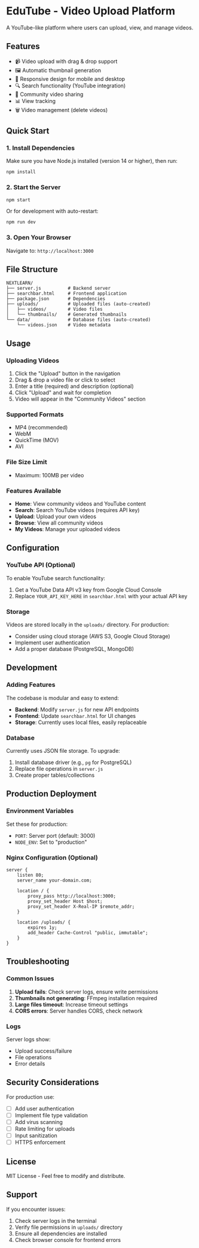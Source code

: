 # EduTube - Video Upload Platform

A YouTube-like platform where users can upload, view, and manage videos.

## Features

- 📹 Video upload with drag & drop support
- 🖼️ Automatic thumbnail generation
- 📱 Responsive design for mobile and desktop
- 🔍 Search functionality (YouTube integration)
- 👥 Community video sharing
- 📊 View tracking
- 🗑️ Video management (delete videos)

## Quick Start

### 1. Install Dependencies

Make sure you have Node.js installed (version 14 or higher), then run:

```bash
npm install
```

### 2. Start the Server

```bash
npm start
```

Or for development with auto-restart:

```bash
npm run dev
```

### 3. Open Your Browser

Navigate to: `http://localhost:3000`

## File Structure

```
NEXTLEARN/
├── server.js          # Backend server
├── searchbar.html     # Frontend application
├── package.json       # Dependencies
├── uploads/           # Uploaded files (auto-created)
│   ├── videos/        # Video files
│   └── thumbnails/    # Generated thumbnails
└── data/              # Database files (auto-created)
    └── videos.json    # Video metadata
```

## Usage

### Uploading Videos

1. Click the "Upload" button in the navigation
2. Drag & drop a video file or click to select
3. Enter a title (required) and description (optional)
4. Click "Upload" and wait for completion
5. Video will appear in the "Community Videos" section

### Supported Formats

- MP4 (recommended)
- WebM
- QuickTime (MOV)
- AVI

### File Size Limit

- Maximum: 100MB per video

### Features Available

- **Home**: View community videos and YouTube content
- **Search**: Search YouTube videos (requires API key)
- **Upload**: Upload your own videos
- **Browse**: View all community videos
- **My Videos**: Manage your uploaded videos

## Configuration

### YouTube API (Optional)

To enable YouTube search functionality:

1. Get a YouTube Data API v3 key from Google Cloud Console
2. Replace `YOUR_API_KEY_HERE` in `searchbar.html` with your actual API key

### Storage

Videos are stored locally in the `uploads/` directory. For production:

- Consider using cloud storage (AWS S3, Google Cloud Storage)
- Implement user authentication
- Add a proper database (PostgreSQL, MongoDB)

## Development

### Adding Features

The codebase is modular and easy to extend:

- **Backend**: Modify `server.js` for new API endpoints
- **Frontend**: Update `searchbar.html` for UI changes
- **Storage**: Currently uses local files, easily replaceable

### Database

Currently uses JSON file storage. To upgrade:

1. Install database driver (e.g., `pg` for PostgreSQL)
2. Replace file operations in `server.js`
3. Create proper tables/collections

## Production Deployment

### Environment Variables

Set these for production:

- `PORT`: Server port (default: 3000)
- `NODE_ENV`: Set to "production"

### Nginx Configuration (Optional)

```nginx
server {
    listen 80;
    server_name your-domain.com;
    
    location / {
        proxy_pass http://localhost:3000;
        proxy_set_header Host $host;
        proxy_set_header X-Real-IP $remote_addr;
    }
    
    location /uploads/ {
        expires 1y;
        add_header Cache-Control "public, immutable";
    }
}
```

## Troubleshooting

### Common Issues

1. **Upload fails**: Check server logs, ensure write permissions
2. **Thumbnails not generating**: FFmpeg installation required
3. **Large files timeout**: Increase timeout settings
4. **CORS errors**: Server handles CORS, check network

### Logs

Server logs show:
- Upload success/failure
- File operations
- Error details

## Security Considerations

For production use:

- [ ] Add user authentication
- [ ] Implement file type validation
- [ ] Add virus scanning
- [ ] Rate limiting for uploads
- [ ] Input sanitization
- [ ] HTTPS enforcement

## License

MIT License - Feel free to modify and distribute.

## Support

If you encounter issues:

1. Check server logs in the terminal
2. Verify file permissions in `uploads/` directory
3. Ensure all dependencies are installed
4. Check browser console for frontend errors
